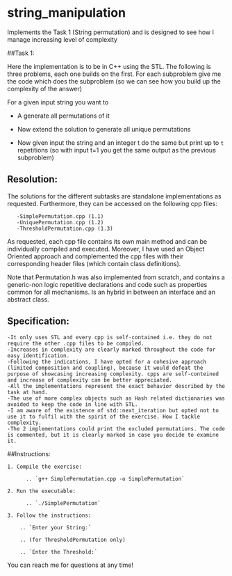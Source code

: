 # string_manipulation
Implements the Task 1 (String permutation) and is designed to see how I manage increasing level of complexity

##Task 1: 

Here the implementation is to be in C++ using the STL.  The following
is three problems, each one builds on the first. For each subproblem
give me the code which does the subproblem (so we can see how
you build up the complexity of the answer)

For a given input string you want to

  - A generate all permutations of it


  - Now extend the solution to generate all unique permutations

  - Now given input the string and an integer t do the same but
    print up to `t` repetitions (so with input t=1 you get the same
    output as the previous subproblem)
## Resolution:
The solutions for the different subtasks are standalone implementations as requested. Furthermore, they can be accessed on the following cpp files:
      
       -SimplePermutation.cpp (1.1)
       -UniquePermutation.cpp (1.2)
       -ThresholdPermutation.cpp (1.3)
       
As requested, each cpp file contains its own main method and can be individually compiled and executed. Moreover, I have used an Object Oriented approach and complemented the cpp files with their corresponding header files (which contain class definitions).

Note that Permutation.h was also implemented from scratch, and contains a generic-non logic repetitive declarations and code such as properties common for all mechanisms. Is an hybrid in between an interface and an abstract class.

## Specification:
    -It only uses STL and every cpp is self-contained i.e. they do not require the other .cpp files to be compiled.
    -Increases in complexity are clearly marked throughout the code for easy identification.
    -Following the indications, I have opted for a cohesive approach (limited composition and coupling), because it would defeat the purpose of showcasing increasing complexity. cpps are self-conteined and increase of complexity can be better appreciated.
    -All the implementations represent the exact behavior described by the task at hand.
    -The use of more complex objects such as Hash related dictionaries was avoided to keep the code in line with STL.
    -I am aware of the existence of std::next_iteration but opted not to use it to fulfil with the spirit of the exercise. How I tackle complexity. 
    -The 2 implementations could print the excluded permutations. The code is commented, but it is clearly marked in case you decide to examine it.
##Instructions: 
    
    1. Compile the exercise: 
    
          .. `g++ SimplePermutation.cpp -o SimplePermutation`
    
    2. Run the executable:
        
          .. `./SimplePermutation`
    
    3. Follow the instructions:
    
        .. `Enter your String:`

        .. (for ThresholdPermutation only)
  
        .. `Enter the Threshold:`
        
You can reach me for questions at any time!
